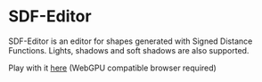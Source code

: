 # SDF-Editor

SDF-Editor is an editor for shapes generated with Signed Distance Functions. Lights, shadows and soft shadows are also supported.

Play with it [here](https://damiano-massarelli.github.io/SDF-Editor/) (WebGPU compatible browser required)
